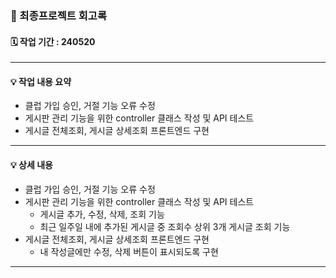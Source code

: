 ### 📑 최종프로젝트 회고록

#### 🗓 작업 기간 : 240520

---

#### 💡 작업 내용 요약
- 클럽 가입 승인, 거절 기능 오류 수정
- 게시판 관리 기능을 위한 controller 클래스 작성 및 API 테스트
- 게시글 전체조회, 게시글 상세조회 프론트엔드 구현

---

#### 💡 상세 내용
- 클럽 가입 승인, 거절 기능 오류 수정
- 게시판 관리 기능을 위한 controller 클래스 작성 및 API 테스트
  - 게시글 추가, 수정, 삭제, 조회 기능
  - 최근 일주일 내에 추가된 게시글 중 조회수 상위 3개 게시글 조회 기능
- 게시글 전체조회, 게시글 상세조회 프론트엔드 구현
  - 내 작성글에만 수정, 삭제 버튼이 표시되도록 구현

---

